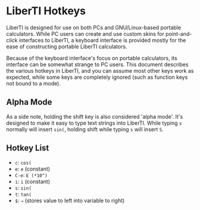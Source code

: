 LiberTI Hotkeys
===============

LiberTI is designed for use on both PCs and GNU/Linux-based portable
calculators. While PC users can create and use custom skins for point-and-click
interfaces to LiberTI, a keyboard interface is provided mostly for the ease of
constructing portable LiberTI calculators.

Because of the keyboard interface's focus on portable calculators, its
interface can be somewhat strange to PC users. This document describes the
various hotkeys in LiberTI, and you can assume most other keys work as
expected, while some keys are completely ignored (such as function keys not
bound to a mode).

Alpha Mode
----------

As a side note, holding the shift key is also considered 'alpha mode'. It's
designed to make it easy to type text strings into LiberTI. While typing `s`
normally will insert `sin(`, holding shift while typing `s` will insert `S`.

Hotkey List
-----------

- `c`: `cos(`
- `e`: `e` (constant)
- `C-e`: `E (*10^)`
- `i`: `i` (constant)
- `s`: `sin(`
- `t`: `tan(`
- `$`: `→` (stores value to left into variable to right)
